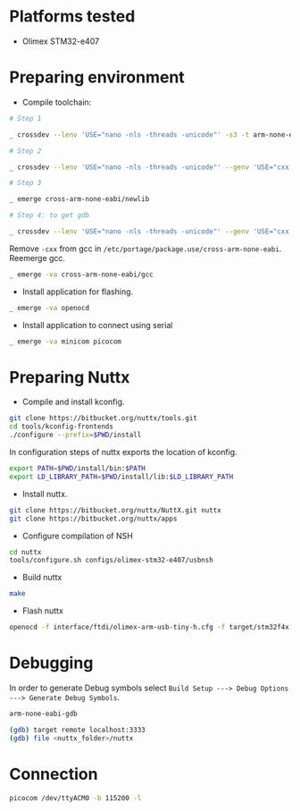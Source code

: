 # Platforms tested

* Olimex STM32-e407

# Preparing environment

* Compile toolchain:

```bash
# Step 1

_ crossdev --lenv 'USE="nano -nls -threads -unicode"' -s3 -t arm-none-eabi

# Step 2

_ crossdev --lenv 'USE="nano -nls -threads -unicode"' --genv 'USE="cxx -nls -nptl -pch -pie -ssp" EXTRA_ECONF="--with-multilib-list=rmprofile --disable-decimal-float --disable-libffi --disable-libgomp --disable-libmudflap --disable-libquadmath --disable-shared --disable-threads --disable-tls"' -s4 -t arm-none-eabi

# Step 3

_ emerge cross-arm-none-eabi/newlib

# Step 4: to get gdb

_ crossdev --lenv 'USE="nano -nls -threads -unicode"' --genv 'USE="cxx -nls -nptl -pch -pie -ssp" EXTRA_ECONF="--with-multilib-list=rmprofile --disable-decimal-float --disable-libffi --disable-libgomp --disable-libmudflap --disable-libquadmath --disable-shared --disable-threads --disable-tls"' -s4 --ex-gdb -t arm-none-eabi
```

Remove `-cxx` from gcc in `/etc/portage/package.use/cross-arm-none-eabi`.
Reemerge gcc.

```bash
_ emerge -va cross-arm-none-eabi/gcc
```

* Install application for flashing.

```bash
_ emerge -va openocd
```

* Install application to connect using serial

```bash
_ emerge -va minicom picocom
```

# Preparing Nuttx

* Compile and install kconfig.

```bash
git clone https://bitbucket.org/nuttx/tools.git
cd tools/kconfig-frontends
./configure --prefix=$PWD/install
```

In configuration steps of nuttx exports the location of kconfig.

```bash
export PATH=$PWD/install/bin:$PATH
export LD_LIBRARY_PATH=$PWD/install/lib:$LD_LIBRARY_PATH
```

* Install nuttx.

```bash
git clone https://bitbucket.org/nuttx/NuttX.git nuttx
git clone https://bitbucket.org/nuttx/apps
```

* Configure compilation of NSH

```bash
cd nuttx
tools/configure.sh configs/olimex-stm32-e407/usbnsh
```

* Build nuttx

```bash
make
```

* Flash nuttx

```bash
openocd -f interface/ftdi/olimex-arm-usb-tiny-h.cfg -f target/stm32f4x.cfg -c init -c "reset halt" -c "flash write_image erase nuttx.bin 0x08000000"
```

# Debugging

In order to generate Debug symbols select `Build Setup ---> Debug Options ---> Generate Debug Symbols`.

```bash
arm-none-eabi-gdb

(gdb) target remote localhost:3333
(gdb) file <nuttx_folder>/nuttx
```

# Connection

```bash
picocom /dev/ttyACM0 -b 115200 -l
```
